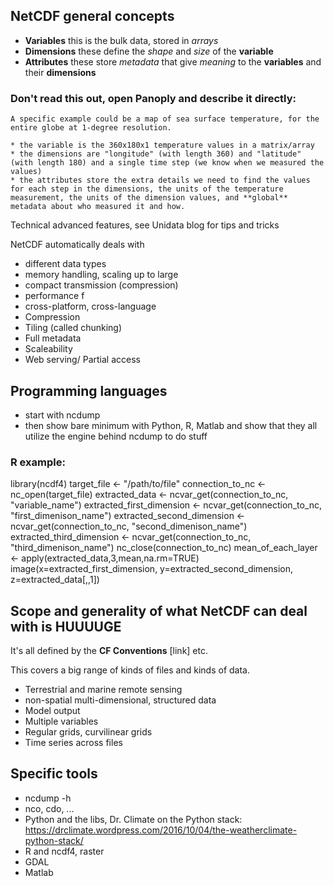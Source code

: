 ## NetCDF general concepts

* **Variables** this is the bulk data, stored in *arrays*
* **Dimensions** these define the *shape* and *size* of the **variable**
* **Attributes** these store *metadata* that give *meaning* to the **variables** and their **dimensions**

### Don't read this out, open Panoply and describe it directly: 

```
A specific example could be a map of sea surface temperature, for the entire globe at 1-degree resolution. 

* the variable is the 360x180x1 temperature values in a matrix/array
* the dimensions are "longitude" (with length 360) and "latitude" (with length 180) and a single time step (we know when we measured the values)
* the attributes store the extra details we need to find the values for each step in the dimensions, the units of the temperature measurement, the units of the dimension values, and **global** metadata about who measured it and how. 
```

Technical advanced features, see Unidata blog for tips and tricks

NetCDF automatically deals with

* different data types
* memory handling, scaling up to large 
* compact transmission (compression)
* performance f
* cross-platform, cross-language
* Compression
* Tiling (called chunking)
* Full metadata
* Scaleability
* Web serving/ Partial access


## Programming languages

* start with ncdump
* then show bare minimum with Python, R, Matlab and show that they all utilize the engine behind ncdump to do stuff

### R example:
library(ncdf4)
target_file <- "/path/to/file"
connection_to_nc <- nc_open(target_file)
  extracted_data <- ncvar_get(connection_to_nc, "variable_name")
  extracted_first_dimension <- ncvar_get(connection_to_nc, "first_dimenison_name") 
  extracted_second_dimension <- ncvar_get(connection_to_nc, "second_dimenison_name") 
  extracted_third_dimension <- ncvar_get(connection_to_nc, "third_dimenison_name") 
nc_close(connection_to_nc)
mean_of_each_layer <- apply(extracted_data,3,mean,na.rm=TRUE)
image(x=extracted_first_dimension, y=extracted_second_dimension, z=extracted_data[,,1])


## Scope and generality of what NetCDF can deal with is HUUUUGE

It's all defined by the **CF Conventions** [link] etc. 

This covers a big range of kinds of files and kinds of data. 

* Terrestrial and marine remote sensing
* non-spatial multi-dimensional, structured data
* Model output
* Multiple variables
* Regular grids, curvilinear grids
* Time series across files

## Specific tools

* ncdump -h
* nco, cdo, ...
* Python and the libs, Dr. Climate on the Python stack: https://drclimate.wordpress.com/2016/10/04/the-weatherclimate-python-stack/
* R and ncdf4, raster
* GDAL
* Matlab

